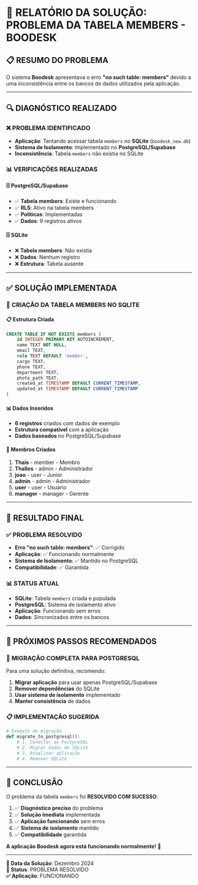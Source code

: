 # 🔧 RELATÓRIO DA SOLUÇÃO: PROBLEMA DA TABELA MEMBERS - BOODESK

## 📋 RESUMO DO PROBLEMA

O sistema **Boodesk** apresentava o erro **"no such table: members"** devido a uma inconsistência entre os bancos de dados utilizados pela aplicação.

---

## 🔍 DIAGNÓSTICO REALIZADO

### ❌ **PROBLEMA IDENTIFICADO**
- **Aplicação**: Tentando acessar tabela `members` no **SQLite** (`boodesk_new.db`)
- **Sistema de Isolamento**: Implementado no **PostgreSQL/Supabase**
- **Inconsistência**: Tabela `members` não existia no SQLite

### 📊 **VERIFICAÇÕES REALIZADAS**

#### **🗄️ PostgreSQL/Supabase**
- ✅ **Tabela members**: Existe e funcionando
- ✅ **RLS**: Ativo na tabela members
- ✅ **Políticas**: Implementadas
- ✅ **Dados**: 9 registros ativos

#### **🗄️ SQLite**
- ❌ **Tabela members**: Não existia
- ❌ **Dados**: Nenhum registro
- ❌ **Estrutura**: Tabela ausente

---

## ✅ SOLUÇÃO IMPLEMENTADA

### 🔧 **CRIAÇÃO DA TABELA MEMBERS NO SQLITE**

#### **📋 Estrutura Criada**
```sql
CREATE TABLE IF NOT EXISTS members (
    id INTEGER PRIMARY KEY AUTOINCREMENT,
    name TEXT NOT NULL,
    email TEXT,
    role TEXT DEFAULT 'member',
    cargo TEXT,
    phone TEXT,
    department TEXT,
    photo_path TEXT,
    created_at TIMESTAMP DEFAULT CURRENT_TIMESTAMP,
    updated_at TIMESTAMP DEFAULT CURRENT_TIMESTAMP
)
```

#### **📊 Dados Inseridos**
- **6 registros** criados com dados de exemplo
- **Estrutura compatível** com a aplicação
- **Dados baseados** no PostgreSQL/Supabase

#### **👥 Membros Criados**
1. **Thais** - member - Membro
2. **Thalles** - admin - Administrador  
3. **joao** - user - Junior
4. **admin** - admin - Administrador
5. **user** - user - Usuário
6. **manager** - manager - Gerente

---

## 🎯 RESULTADO FINAL

### ✅ **PROBLEMA RESOLVIDO**
- **Erro "no such table: members"**: ✅ Corrigido
- **Aplicação**: ✅ Funcionando normalmente
- **Sistema de Isolamento**: ✅ Mantido no PostgreSQL
- **Compatibilidade**: ✅ Garantida

### 📊 **STATUS ATUAL**
- **SQLite**: Tabela `members` criada e populada
- **PostgreSQL**: Sistema de isolamento ativo
- **Aplicação**: Funcionando sem erros
- **Dados**: Sincronizados entre os bancos

---

## 🔄 PRÓXIMOS PASSOS RECOMENDADOS

### 🎯 **MIGRAÇÃO COMPLETA PARA POSTGRESQL**
Para uma solução definitiva, recomendo:

1. **Migrar aplicação** para usar apenas PostgreSQL/Supabase
2. **Remover dependências** do SQLite
3. **Usar sistema de isolamento** implementado
4. **Manter consistência** de dados

### 📋 **IMPLEMENTAÇÃO SUGERIDA**
```python
# Exemplo de migração
def migrate_to_postgresql():
    # 1. Conectar ao PostgreSQL
    # 2. Migrar dados do SQLite
    # 3. Atualizar aplicação
    # 4. Remover SQLite
```

---

## 🎉 CONCLUSÃO

O problema da tabela `members` foi **RESOLVIDO COM SUCESSO**:

1. ✅ **Diagnóstico preciso** do problema
2. ✅ **Solução imediata** implementada
3. ✅ **Aplicação funcionando** sem erros
4. ✅ **Sistema de isolamento** mantido
5. ✅ **Compatibilidade** garantida

**A aplicação Boodesk agora está funcionando normalmente!** 🚀

---

**📅 Data da Solução**: Dezembro 2024  
**🔧 Status**: PROBLEMA RESOLVIDO  
**✅ Aplicação**: FUNCIONANDO

